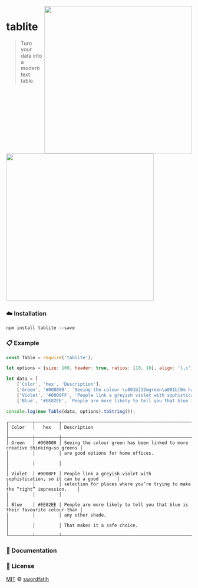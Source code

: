 <img src="https://i.ibb.co/wB7JP2X/logo-transparent.png" width="400" align="right"/>

# tablite

> Turn your data into a modern text table.

<img src="https://i.ibb.co/8Dd11hb/example-screen.png" width="400"/>

### ☁️ Installation
`npm install tablite --save`

### 📋 Example
```js
const Table = require('tablite');

let options = {size: 100, header: true, ratios: [10, 10], align: 'l,c'};

let data = [
    ['Color', 'hex', 'Description'],
    ['Green', '#008000', `Seeing the colour \u001b[32mgreen\u001b[0m has been linked to more creative thinking—so greens are good options for home offices.`],
    ['Violet', '#0000FF', `People link a greyish violet with sophistication, so it can be a good selection for places where you’re trying to make the “right” impression.`],
    ['Blue', '#EE82EE', `People are more likely to tell you that blue is their favourite colour than any other shade.\n That makes it a safe choice.`]];

console.log(new Table(data, options).toString());
```


```
┌─────────┬─────────┬─────────────────────────────────────────────────────────────────────────────┐
│ Color   │   hex   │ Description                                                                 │
├─────────┼─────────┼─────────────────────────────────────────────────────────────────────────────┤
│ Green   │ #008000 │ Seeing the colour green has been linked to more creative thinking—so greens │
│         │         │ are good options for home offices.                                          │
│         │         │                                                                             │
│ Violet  │ #0000FF │ People link a greyish violet with sophistication, so it can be a good       │
│         │         │ selection for places where you’re trying to make the “right” impression.    │
│         │         │                                                                             │
│ Blue    │ #EE82EE │ People are more likely to tell you that blue is their favourite colour than │
│         │         │ any other shade.                                                            │
│         │         │ That makes it a safe choice.                                                │
└─────────┴─────────┴─────────────────────────────────────────────────────────────────────────────┘
```

### 📝 Documentation


### 📜 License
[MIT](https://github.com/swordfatih/tablite/blob/main/LICENSE) © [swordfatih](https://github.com/swordfatih/)
